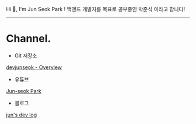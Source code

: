 Hi 👋, I'm Jun Seok Park !
백엔드 개발자를 목표로 공부중인 박준석 이라고 합니다!

---

# Channel.

- Git 저장소

[devjunseok - Overview](https://github.com/devjunseok)

- 유튜브

[Jun-seok Park](https://www.youtube.com/channel/UCWhjbQADMc-jNN-JICJsdNA)

- 블로그

[jun's dev log](https://jundevlog.tistory.com/)

